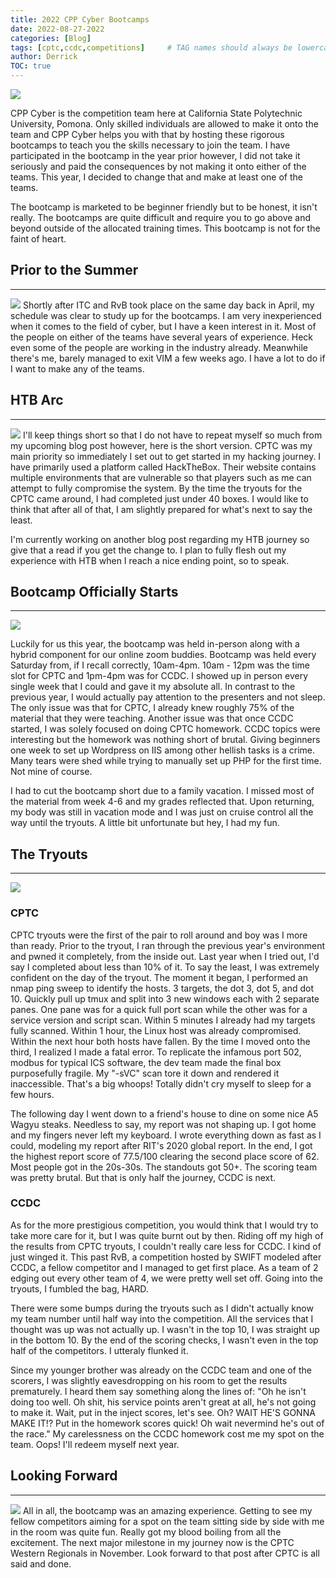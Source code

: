 ```yaml
---
title: 2022 CPP Cyber Bootcamps
date: 2022-08-27-2022
categories: [Blog]
tags: [cptc,ccdc,competitions]     # TAG names should always be lowercase
author: Derrick
TOC: true
---
```


![](https://i.imgur.com/OT9eKFl.png)

CPP Cyber is the competition team here at California State Polytechnic University, Pomona. Only skilled individuals are allowed to make it onto the team and CPP Cyber helps you with that by hosting these rigorous bootcamps to teach you the skills necessary to join the team. I have participated in the bootcamp in the year prior however, I did not take it seriously and paid the consequences by not making it onto either of the teams. This year, I decided to change that and make at least one of the teams.

The bootcamp is marketed to be beginner friendly but to be honest, it isn't really. The bootcamps are quite difficult and require you to go above and beyond outside of the allocated training times. This bootcamp is not for the faint of heart.

## Prior to the Summer
---
![](https://i.imgur.com/QpaITDG.png)
Shortly after ITC and RvB took place on the same day back in April, my schedule was clear to study up for the bootcamps. I am very inexperienced when it comes to the field of cyber, but I have a keen interest in it. Most of the people on either of the teams have several years of experience. Heck even some of the people are working in the industry already. Meanwhile there's me, barely managed to exit VIM a few weeks ago. I have a lot to do if I want to make any of the teams.

## HTB Arc
---
![](https://i.imgur.com/sxh1Hn1.jpg)
I'll keep things short so that I do not have to repeat myself so much from my upcoming blog post however, here is the short version. CPTC was my main priority so immediately I set out to get started in my hacking journey. I have primarily used a platform called HackTheBox. Their website contains multiple environments that are vulnerable so that players such as me can attempt to fully compromise the system. By the time the tryouts for the CPTC came around, I had completed just under 40 boxes. I would like to think that after all of that, I am slightly prepared for what's next to say the least.

I'm currently working on another blog post regarding my HTB journey so give that a read if you get the change to. I plan to fully flesh out my experience with HTB when I reach a nice ending point, so to speak.

## Bootcamp Officially Starts
---
![](https://i.imgur.com/4rP3HeX.png)


Luckily for us this year, the bootcamp was held in-person along with a hybrid component for our online zoom buddies. Bootcamp was held every Saturday from, if I recall correctly, 10am-4pm. 10am - 12pm was the time slot for CPTC and 1pm-4pm was for CCDC. I showed up in person every single week that I could and gave it my absolute all. In contrast to the previous year, I would actually pay attention to the presenters and not sleep. The only issue was that for CPTC, I already knew roughly 75% of the material that they were teaching. Another issue was that once CCDC started, I was solely focused on doing CPTC homework. CCDC topics were interesting but the homework was nothing short of brutal. Giving beginners one week to set up Wordpress on IIS among other hellish tasks is a crime. Many tears were shed while trying to manually set up PHP for the first time. Not mine of course.

I had to cut the bootcamp short due to a family vacation. I missed most of the material from week 4-6 and my grades reflected that. Upon returning, my body was still in vacation mode and I was just on cruise control all the way until the tryouts. A little bit unfortunate but hey, I had my fun.

## The Tryouts
---
![](https://i.imgur.com/ftOG5uH.png)

### CPTC
CPTC tryouts were the first of the pair to roll around and boy was I more than ready. Prior to the tryout, I ran through the previous year's environment and pwned it completely, from the inside out. Last year when I tried out, I'd say I completed about less than 10% of it. To say the least, I was extremely confident on the day of the tryout. The moment it began, I performed an nmap ping sweep to identify the hosts. 3 targets, the dot 3, dot 5, and dot 10. Quickly pull up tmux and split into 3 new windows each with 2 separate panes. One pane was for a quick full port scan while the other was for a service version and script scan. Within 5 minutes I already had my targets fully scanned. Within 1 hour, the Linux host was already compromised. Within the next hour both hosts have fallen. By the time I moved onto the third, I realized I made a fatal error. To replicate the infamous port 502, modbus for typical ICS software, the dev team made the final box purposefully fragile. My "-sVC" scan tore it down and rendered it inaccessible. That's a big whoops! Totally didn't cry myself to sleep for a few hours.

The following day I went down to a friend's house to dine on some nice A5 Wagyu steaks. Needless to say, my report was not shaping up. I got home and my fingers never left my keyboard. I wrote everything down as fast as I could, modeling my report after RIT's 2020 global report. In the end, I got the highest report score of 77.5/100 clearing the second place score of 62. Most people got in the 20s-30s. The standouts got 50+. The scoring team was pretty brutal. But that is only half the journey, CCDC is next.

### CCDC
As for the more prestigious competition, you would think that I would try to take more care for it, but I was quite burnt out by then. Riding off my high of the results from CPTC tryouts, I couldn't really care less for CCDC. I kind of just winged it. This past RvB, a competition hosted by SWIFT modeled after CCDC, a fellow competitor and I managed to get first place. As a team of 2 edging out every other team of 4, we were pretty well set off. Going into the tryouts, I fumbled the bag, HARD.

There were some bumps during the tryouts such as I didn't actually know my team number until half way into the competition. All the services that I thought was up was not actually up. I wasn't in the top 10, I was straight up in the bottom 10. By the end of the scoring checks, I wasn't even in the top half of the competitors. I utteraly flunked it.

Since my younger brother was already on the CCDC team and one of the scorers, I was slightly eavesdropping on his room to get the results prematurely. I heard them say something along the lines of: "Oh he isn't doing too well. Oh shit, his service points aren't great at all, he's not going to make it. Wait, put in the inject scores, let's see. Oh? WAIT HE'S GONNA MAKE IT!? Put in the homework scores quick! Oh wait nevermind he's out of the race." My carelessness on the CCDC homework cost me my spot on the team. Oops! I'll redeem myself next year.

## Looking Forward
---
![](https://i.imgur.com/FH1Q9Bq.png)
All in all, the bootcamp was an amazing experience. Getting to see my fellow competitors aiming for a spot on the team sitting side by side with me in the room was quite fun. Really got my blood boiling from all the excitement. The next major milestone in my journey now is the CPTC Western Regionals in November. Look forward to that post after CPTC is all said and done.